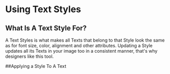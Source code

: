 # Using Text Styles
## What Is A Text Style For?
A Text Styles is what makes all Texts that belong to that Style look the same as for font size, color, alignment and other attributes.
Updating a Style updates all its Texts in your image too in a consistent manner, that's why designers like this tool.

##Applying a Style To A Text

